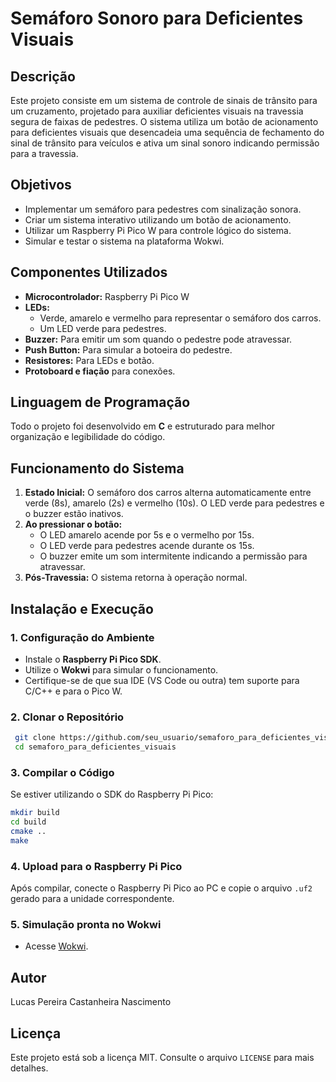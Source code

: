 # Semáforo Sonoro para Deficientes Visuais

## Descrição
Este projeto consiste em um sistema de controle de sinais de trânsito para um cruzamento, projetado para auxiliar deficientes visuais na travessia segura de faixas de pedestres. O sistema utiliza um botão de acionamento para deficientes visuais que desencadeia uma sequência de fechamento do sinal de trânsito para veículos e ativa um sinal sonoro indicando permissão para a travessia.

## Objetivos
- Implementar um semáforo para pedestres com sinalização sonora.
- Criar um sistema interativo utilizando um botão de acionamento.
- Utilizar um Raspberry Pi Pico W para controle lógico do sistema.
- Simular e testar o sistema na plataforma Wokwi.

## Componentes Utilizados
- **Microcontrolador:** Raspberry Pi Pico W
- **LEDs:**
  - Verde, amarelo e vermelho para representar o semáforo dos carros.
  - Um LED verde para pedestres.
- **Buzzer:** Para emitir um som quando o pedestre pode atravessar.
- **Push Button:** Para simular a botoeira do pedestre.
- **Resistores:** Para LEDs e botão.
- **Protoboard e fiação** para conexões.

## Linguagem de Programação
Todo o projeto foi desenvolvido em **C** e estruturado para melhor organização e legibilidade do código.

## Funcionamento do Sistema
1. **Estado Inicial:** O semáforo dos carros alterna automaticamente entre verde (8s), amarelo (2s) e vermelho (10s). O LED verde para pedestres e o buzzer estão inativos.
2. **Ao pressionar o botão:**
   - O LED amarelo acende por 5s e o vermelho por 15s.
   - O LED verde para pedestres acende durante os 15s.
   - O buzzer emite um som intermitente indicando a permissão para atravessar.
3. **Pós-Travessia:** O sistema retorna à operação normal.

## Instalação e Execução
### **1. Configuração do Ambiente**
- Instale o **Raspberry Pi Pico SDK**.
- Utilize o **Wokwi** para simular o funcionamento.
- Certifique-se de que sua IDE (VS Code ou outra) tem suporte para C/C++ e para o Pico W.

### **2. Clonar o Repositório**
```sh
 git clone https://github.com/seu_usuario/semaforo_para_deficientes_visuais.git
 cd semaforo_para_deficientes_visuais
```

### **3. Compilar o Código**
Se estiver utilizando o SDK do Raspberry Pi Pico:
```sh
mkdir build
cd build
cmake ..
make
```

### **4. Upload para o Raspberry Pi Pico**
Após compilar, conecte o Raspberry Pi Pico ao PC e copie o arquivo `.uf2` gerado para a unidade correspondente.

### **5. Simulação pronta no Wokwi**
- Acesse [Wokwi](https://wokwi.com/projects/417824797195482113).

## Autor
Lucas Pereira Castanheira Nascimento

## Licença
Este projeto está sob a licença MIT. Consulte o arquivo `LICENSE` para mais detalhes.



